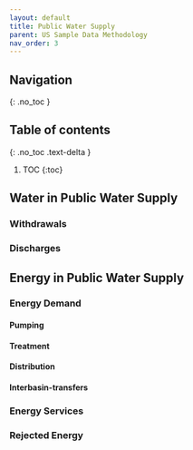 ```yaml
---
layout: default
title: Public Water Supply
parent: US Sample Data Methodology
nav_order: 3
---
```


## Navigation
{: .no_toc }

## Table of contents
{: .no_toc .text-delta }

1. TOC
{:toc}

## Water in Public Water Supply

### Withdrawals

### Discharges


## Energy in Public Water Supply

### Energy Demand

#### Pumping
#### Treatment
#### Distribution
#### Interbasin-transfers

### Energy Services

### Rejected Energy

